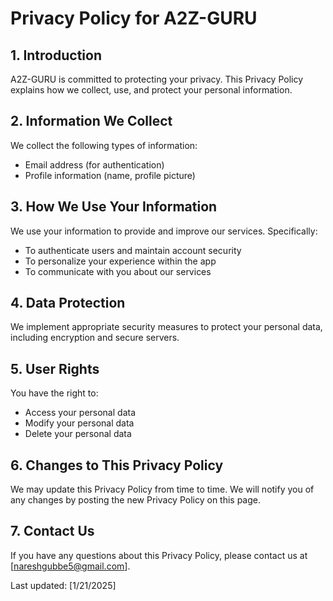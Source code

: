 # Privacy Policy for A2Z-GURU

## 1. Introduction

A2Z-GURU is committed to protecting your privacy. This Privacy Policy explains how we collect, use, and protect your personal information.

## 2. Information We Collect

We collect the following types of information:

- Email address (for authentication)
- Profile information (name, profile picture)

## 3. How We Use Your Information

We use your information to provide and improve our services. Specifically:

- To authenticate users and maintain account security
- To personalize your experience within the app
- To communicate with you about our services

## 4. Data Protection

We implement appropriate security measures to protect your personal data, including encryption and secure servers.

## 5. User Rights

You have the right to:

- Access your personal data
- Modify your personal data
- Delete your personal data

## 6. Changes to This Privacy Policy

We may update this Privacy Policy from time to time. We will notify you of any changes by posting the new Privacy Policy on this page.

## 7. Contact Us

If you have any questions about this Privacy Policy, please contact us at [nareshgubbe5@gmail.com].

Last updated: [1/21/2025]